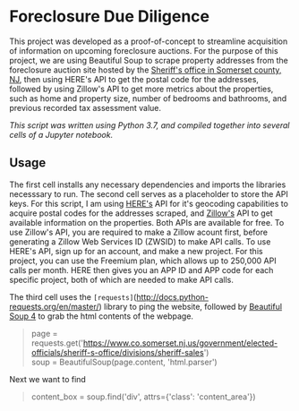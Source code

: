 # Foreclosure Due Diligence
This project was developed as a proof-of-concept to streamline acquisition of information on upcoming foreclosure auctions. For the purpose of this project, we are using Beautiful Soup to scrape property addresses from the foreclosure auction site hosted by the [Sheriff's office in Somerset county, NJ](https://www.co.somerset.nj.us/government/elected-officials/sheriff-s-office/divisions/sheriff-sales), then using HERE's API to get the postal code for the addresses, followed by using Zillow's API to get more metrics about the properties, such as home and property size, number of bedrooms and bathrooms, and previous recorded tax assessment value.


*This script was written using Python 3.7, and compiled together into several cells of a Jupyter notebook.*  
## Usage
The first cell installs any necessary dependencies and imports the libraries necesssary to run. The second cell serves as a placeholder to store the API keys. For this script, I am using [HERE's](https://developer.here.com/) API for it's geocoding capabilities to acquire postal codes for the addresses scraped, and [Zillow's](https://www.zillow.com/howto/api/APIOverview.htm) API to get available information on the properties. Both APIs are available for free. To use Zillow's API, you are required to make a Zillow acount first, before generating a Zillow Web Services ID (ZWSID) to make API calls.  To use HERE's API, sign up for an account, and make a new project. For this project, you can use the Freemium plan, which allows up to 250,000 API calls per month.  HERE then gives you an APP ID and APP code for each specific project, both of which are needed to make API calls.  

The third cell uses the `[requests]`(http://docs.python-requests.org/en/master/) library to ping the website, followed by [Beautiful Soup 4](https://www.crummy.com/software/BeautifulSoup/) to grab the html contents of the webpage. 

>page = requests.get('https://www.co.somerset.nj.us/government/elected-officials/sheriff-s-office/divisions/sheriff-sales')  
>soup = BeautifulSoup(page.content, 'html.parser')  

Next we want to find 

>content_box = soup.find('div', attrs={'class': 'content_area'})  

